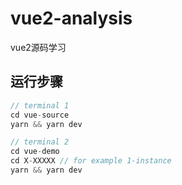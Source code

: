 # vue2-analysis

vue2源码学习

## 运行步骤

```js
// terminal 1
cd vue-source
yarn && yarn dev

// terminal 2
cd vue-demo
cd X-XXXXX // for example 1-instance
yarn && yarn dev
```
